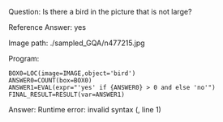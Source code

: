 Question: Is there a bird in the picture that is not large?

Reference Answer: yes

Image path: ./sampled_GQA/n477215.jpg

Program:

```
BOX0=LOC(image=IMAGE,object='bird')
ANSWER0=COUNT(box=BOX0)
ANSWER1=EVAL(expr="'yes' if {ANSWER0} > 0 and else 'no'")
FINAL_RESULT=RESULT(var=ANSWER1)
```
Answer: Runtime error: invalid syntax (<string>, line 1)

